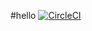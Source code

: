 #hello
[![CircleCI](https://circleci.com/gh/nickcube2/hello/tree/main.svg?style=svg)](https://circleci.com/gh/nickcube2/hello/tree/main)